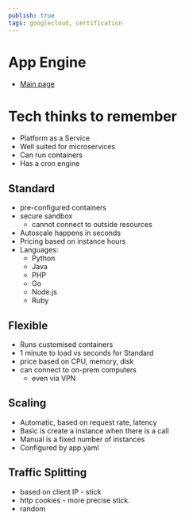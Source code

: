 ```yaml
---
publish: true
tags: googlecloud, certification
---
```


# App Engine
- [Main page](https://cloud.google.com/appengine/)


# Tech thinks to remember
- Platform as a Service
- Well suited for microservices
- Can run containers
- Has a cron engine

## Standard
- pre-configured containers
- secure sandbox
	- cannot connect to outside resources
- Autoscale happens in seconds
- Pricing based on instance hours
- Languages:
	- Python
	- Java
	- PHP
	- Go
	- Node.js
	- Ruby

## Flexible
- Runs customised containers
- 1 minute to load vs seconds for Standard
- price based on CPU, memory, disk
- can connect to on-prem computers
	- even via VPN

## Scaling
- Automatic, based on request rate, latency
- Basic is create a instance when there is a call
- Manual is a fixed number of instances
- Configured by app.yaml

## Traffic Splitting
- based on client IP - stick
- http cookies - more precise stick. 
- random